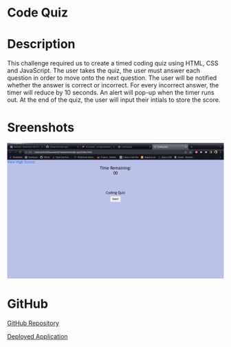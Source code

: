 # Code Quiz

# Description
This challenge required us to create a timed coding quiz using HTML, CSS and JavaScript. The user takes the quiz, the user must answer each question in order to move onto the next question. The user will be notified whether the answer is correct or incorrect. For every incorrect answer, the timer will reduce by 10 seconds. An alert will pop-up when the timer runs out. At the end of the quiz, the user will input their intials to store the score. 

# Sreenshots
![alt screen shot](./Screen%20Shot%20code-quiz.png)

# GitHub
[GitHub Repository](https://chrisgtr34.github.io/code-quiz/)

[Deployed Application](https://github.com/chrisgtr34/code-quiz)